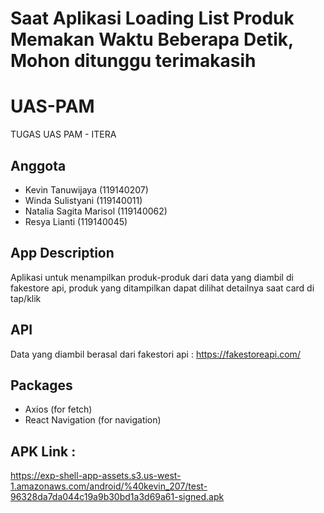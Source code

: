 # Saat Aplikasi Loading List Produk Memakan Waktu Beberapa Detik, Mohon ditunggu terimakasih

# UAS-PAM
TUGAS UAS PAM - ITERA

## Anggota
- Kevin Tanuwijaya (119140207)
- Winda Sulistyani (119140011)
- Natalia Sagita Marisol (119140062)
- Resya Lianti (119140045)

## App Description
Aplikasi untuk menampilkan produk-produk dari data yang diambil di fakestore api, produk yang ditampilkan dapat dilihat detailnya saat card di tap/klik

## API
Data yang diambil berasal dari fakestori api : https://fakestoreapi.com/

## Packages
- Axios (for fetch)
- React Navigation (for navigation)

## APK Link : 
https://exp-shell-app-assets.s3.us-west-1.amazonaws.com/android/%40kevin_207/test-96328da7da044c19a9b30bd1a3d69a61-signed.apk
